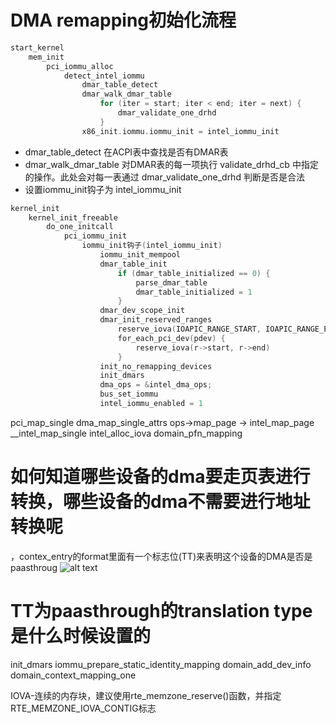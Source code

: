 # DMA remapping初始化流程
```c
start_kernel
	mem_init
		pci_iommu_alloc
			detect_intel_iommu
				dmar_table_detect
				dmar_walk_dmar_table
					for (iter = start; iter < end; iter = next) {
						dmar_validate_one_drhd
					}
				x86_init.iommu.iommu_init = intel_iommu_init
```
- dmar_table_detect 在ACPI表中查找是否有DMAR表
- dmar_walk_dmar_table 对DMAR表的每一项执行 validate_drhd_cb 中指定的操作。此处会对每一表通过 dmar_validate_one_drhd 判断是否是合法
- 设置iommu_init钩子为 intel_iommu_init

```c
kernel_init
	kernel_init_freeable
		do_one_initcall
			pci_iommu_init
				iommu_init钩子(intel_iommu_init)
					iommu_init_mempool
					dmar_table_init
						if (dmar_table_initialized == 0) {
							parse_dmar_table
							dmar_table_initialized = 1
						}
					dmar_dev_scope_init
					dmar_init_reserved_ranges
						reserve_iova(IOAPIC_RANGE_START, IOAPIC_RANGE_END)
						for_each_pci_dev(pdev) {
							reserve_iova(r->start, r->end)
						}
					init_no_remapping_devices
					init_dmars
					dma_ops = &intel_dma_ops;
					bus_set_iommu
					intel_iommu_enabled = 1
```

pci_map_single
    dma_map_single_attrs
        ops->map_page -> intel_map_page
            __intel_map_single
                intel_alloc_iova
                domain_pfn_mapping

# 如何知道哪些设备的dma要走页表进行转换，哪些设备的dma不需要进行地址转换呢
，contex_entry的format里面有一个标志位(TT)来表明这个设备的DMA是否是paasthroug
![alt text](../../../../medias/images_0/iommu流程_image-1.png)
# TT为paasthrough的translation type是什么时候设置的
init_dmars
    iommu_prepare_static_identity_mapping
        domain_add_dev_info
            domain_context_mapping_one

IOVA-连续的内存块，建议使用rte_memzone_reserve()函数，并指定RTE_MEMZONE_IOVA_CONTIG标志